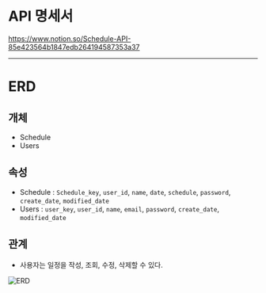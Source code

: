 # API 명세서

https://www.notion.so/Schedule-API-85e423564b1847edb264194587353a37

---
# ERD

## 개체
- Schedule
- Users
## 속성
- Schedule : `Schedule_key`, `user_id`, `name`, `date`, `schedule`, `password`, `create_date`, `modified_date` 
- Users : `user_key`, `user_id`, `name`, `email`, `password`, `create_date`, `modified_date`
## 관계
- 사용자는 일정을 작성, 조회, 수정, 삭제할 수 있다.

![ERD](https://ifh.cc/g/Md8CXg.png)
 